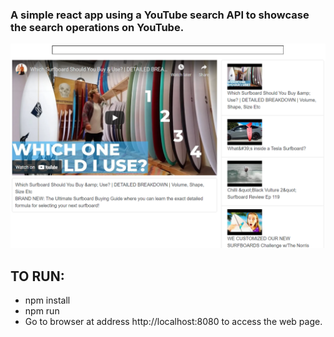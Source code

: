 ### A simple react app using a YouTube search API to showcase the search operations on YouTube.

![](img/localhost_8080%20-%20Google%20Chrome%207_27_2021%202_41_36%20PM.png)

## TO RUN:
* npm install
* npm run
* Go to browser at address http://localhost:8080 to access the web page.
